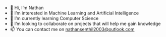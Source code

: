 - 👋 Hi, I’m Nathan
- 👀 I’m interested in Machine Learning and Artificial Intelligence 
- 🌱 I’m currently learning Computer Science
- 💞️ I’m looking to collaborate on projects that will help me gain knowledge
- 📫 You can contact me on nathansenthil2003@outlook.com


